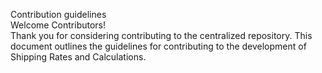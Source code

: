 Contribution guidelines  
Welcome Contributors!  
Thank you for considering contributing to the centralized repository. This document outlines the guidelines for contributing to the development of Shipping Rates and Calculations.
